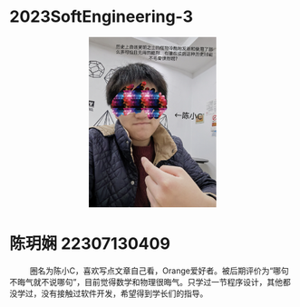 # 2023SoftEngineering-3

<p align="center">
<img src="images/intro.jpg" alt= “Profile” height="300" />         
</p>             

# __陈玥娴 22307130409__
&emsp; &emsp; 圈名为陈小C，喜欢写点文章自己看，Orange爱好者。被后期评价为“哪句不晦气就不说哪句”，目前觉得数学和物理很晦气。只学过一节程序设计，其他都没学过，没有接触过软件开发，希望得到学长们的指导。       